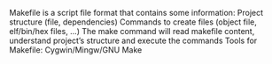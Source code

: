 
Makefile is a script file format that contains some information: 
Project structure (file, dependencies)
Commands to create files (object file, elf/bin/hex files, …)
The make command will read makefile content, understand project’s structure and execute the commands
Tools for Makefile:
Cygwin/Mingw/GNU Make 



